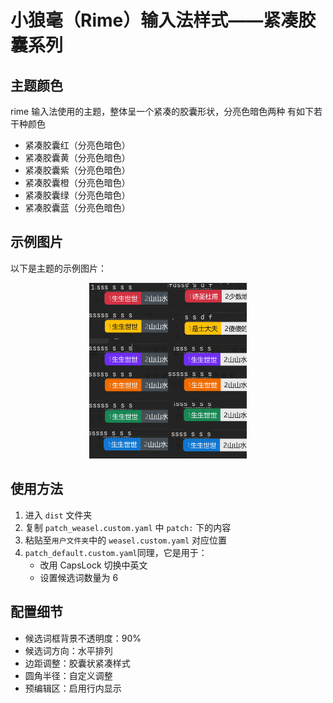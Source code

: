 # 小狼毫（Rime）输入法样式——紧凑胶囊系列

## 主题颜色

rime 输入法使用的主题，整体呈一个紧凑的胶囊形状，分亮色暗色两种
有如下若干种颜色

- 紧凑胶囊红（分亮色暗色）
- 紧凑胶囊黄（分亮色暗色）
- 紧凑胶囊紫（分亮色暗色）
- 紧凑胶囊橙（分亮色暗色）
- 紧凑胶囊绿（分亮色暗色）
- 紧凑胶囊蓝（分亮色暗色）

## 示例图片

以下是主题的示例图片：

<p align="center">
  <img src="assets/compact-capsule-examples.png" alt="紧凑胶囊系列效果图" width="50%">
</p>

## 使用方法

1. 进入 `dist` 文件夹
2. 复制 `patch_weasel.custom.yaml` 中 `patch:` 下的内容
3. 粘贴至`用户文件夹`中的 `weasel.custom.yaml` 对应位置
4. `patch_default.custom.yaml`同理，它是用于：
   - 改用 CapsLock 切换中英文
   - 设置候选词数量为 6

## 配置细节

- 候选词框背景不透明度：90%
- 候选词方向：水平排列
- 边距调整：胶囊状紧凑样式
- 圆角半径：自定义调整
- 预编辑区：启用行内显示
